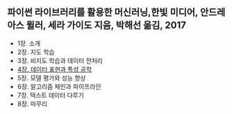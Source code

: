 ## 파이썬 라이브러리를 활용한 머신러닝,한빛 미디어, 안드레아스 뮐러, 세라 가이도 지음, 박해선 옮김, 2017
- 1장. 소개
- 2장. 지도 학습
- 3장. 비지도 학습과 데이터 전처리
- [4장. 데이터 표현과 특성 공학]()
- 5장. 모델 평가와 성능 향상
- 6장. 알고리즘 체인과 파이프라인
- 7장. 텍스트 데이터 다루기
- 8장. 마무리
